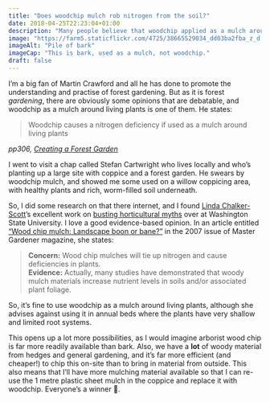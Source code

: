 ```yaml
---
title: "Does woodchip mulch rob nitrogen from the soil?"
date: 2018-04-25T22:23:04+01:00
description: "Many people believe that woodchip applied as a mulch around plants can tie-up nitrogen and cause deficiencies. Apparently not!"
image: "https://farm5.staticflickr.com/4725/38665529034_dd03ba2fba_z_d.jpg"
imageAlt: "Pile of bark"
imageCap: "This is bark, used as a mulch, not woodchip."
draft: false
---
```


I’m a big fan of Martin Crawford and all he has done to promote the understanding and practise of forest gardening. But as it is forest _gardening_, there are obviously some opinions that are debatable, and woodchip as a mulch around living plants is one of them. He states:

> Woodchip causes a nitrogen deficiency if used as a mulch around living plants

_pp306, [Creating a Forest Garden](https://www.agroforestry.co.uk/product/creating-a-forest-garden-2/)_

I went to visit a chap called Stefan Cartwright who lives locally and who’s planting up a large site with coppice and a forest garden. He swears by woodchip mulch, and showed me some used on a willow coppicing area, with healthy plants and rich, worm-filled soil underneath. 

So, I did some research on that there internet, and I found [Linda Chalker-Scott](http://www.sustainablelandscapesandgardens.com)’s excellent work on [busting horticultural myths](https://puyallup.wsu.edu/lcs/) over at Washington State University. I love a good evidence-based opinion. In an article entitled [“Wood chip mulch: Landscape boon or bane?”](https://puyallup.wsu.edu/wp-content/uploads/sites/403/2015/03/wood-chips.pdf) in the 2007 issue of Master Gardener magazine, she states:

> **Concern:** Wood chip mulches will tie up nitrogen and cause deficiencies in plants.  
> **Evidence:** Actually, many studies have demonstrated that woody mulch materials increase nutrient levels in soils and/or associated plant foliage. 

So, it’s fine to use woodchip as a mulch around living plants, although she advises against using it in annual beds where the plants have very shallow and limited root systems.

This opens up a lot more possibilities, as I would imagine arborist wood chip is far more readily available than bark. Also, we have a **lot** of woody material from hedges and general gardening, and it’s far more efficient (and cheaper!) to chip this on-site than to bring in material from outside. This also means that I’ll have more mulching material available so that I can re-use the 1 metre plastic sheet mulch in the coppice and replace it with woodchip. Everyone’s a winner 🙂.
